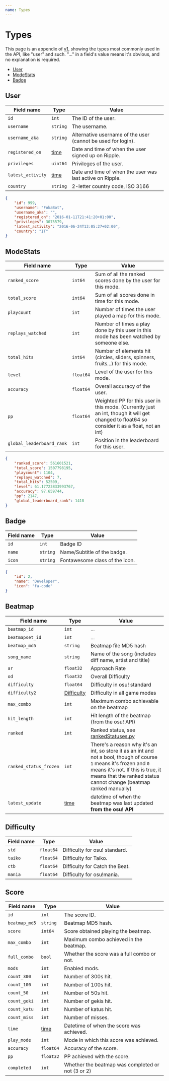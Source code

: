 ```yaml
---
name: Types
---
```

# Types

This page is an appendix of [v1](v1), showing the types most commonly used in the API, like "user" and such. "..." in a field's value means it's obvious, and no explanation is required.

<!-- toc -->

* [User](#user)
* [ModeStats](#modestats)
* [Badge](#badge)

<!-- tocstop -->

## User

Field name   | Type      | Value
-------------|-----------|-----------------------------------------------------------------
`id`         | `int`     | The ID of the user.
`username`   | `string`  | The username.
`username_aka` | `string`| Alternative username of the user (cannot be used for login).
`registered_on` | [time] | Date and time of when the user signed up on Ripple.
`privileges` | `uint64`  | Privileges of the user.
`latest_activity` | [time] | Date and time of when the user was last active on Ripple.
`country`    | `string`  | 2-letter country code, ISO 3166

```json
{
    "id": 999,
    "username": "FokaBot",
    "username_aka": "",
    "registered_on": "2016-01-11T21:41:20+01:00",
    "privileges": 3075579,
    "latest_activity": "2016-06-24T13:05:27+02:00",
    "country": "IT"
}
```

## ModeStats

Field name   | Type      | Value
-------------|-----------|-----------------------------------------------------------------
`ranked_score`| `int64`  | Sum of all the ranked scores done by the user for this mode.
`total_score` | `int64`  | Sum of all scores done in time for this mode.
`playcount`  | `int`     | Number of times the user played a map for this mode.
`replays_watched` | `int`| Number of times a play done by this user in this mode has been watched by someone else.
`total_hits` | `int64`   | Number of elements hit (circles, sliders, spinners, fruits...) for this mode.
`level`      | `float64` | Level of the user for this mode.
`accuracy`   | `float64` | Overall accuracy of the user.
`pp`         | `float64` | Weighted PP for this user in this mode. (Currently just an int, though it will get changed to float64 so consider it as a float, not an int)
`global_leaderboard_rank` | `int` | Position in the leaderboard for this user.

```json
{
    "ranked_score": 561601521,
    "total_score": 1507798195,
    "playcount": 1104,
    "replays_watched": 7,
    "total_hits": 52509,
    "level": 61.17723833993767,
    "accuracy": 97.659744,
    "pp": 2147,
    "global_leaderboard_rank": 1418
}
```

## Badge

Field name   | Type      | Value
-------------|-----------|-----------------------------------------------------------------
`id`         | `int`     | Badge ID
`name`       | `string`  | Name/Subtitle of the badge.
`icon`       | `string`  | Fontawesome class of the icon.

```json
{
    "id": 2,
    "name": "Developer",
    "icon": "fa-code"
}
```

## Beatmap

Field name   | Type      | Value
-------------|-----------|-----------------------------------------------------------------
`beatmap_id` | `int`     | ...
`beatmapset_id` | `int`  | ...
`beatmap_md5`| `string`  | Beatmap file MD5 hash
`song_name`  | `string`  | Name of the song (includes diff name, artist and title)
`ar`         | `float32` | Approach Rate
`od`         | `float32` | Overall Difficulty
`difficulty` | `float64` | Difficulty in osu! standard
`difficulty2`| [Difficulty](#difficulty) | Difficulty in all game modes
`max_combo`  | `int`     | Maximum combo achievable on the beatmap
`hit_length` | `int`     | Hit length of the beatmap (from the osu! API)
`ranked`     | `int`     | Ranked status, see [rankedStatuses.py](https://git.zxq.co/ripple/lets/src/master/constants/rankedStatuses.py)
`ranked_status_frozen` | `int` | There's a reason why it's an int, so store it as an int and not a bool, though of course `1` means it's frozen and `0` means it's not. If this is true, it means that the ranked status cannot change (beatmap ranked manually)
`latest_update` | [time] | datetime of when the beatmap was last updated **from the osu! API**

## Difficulty

Field name   | Type      | Value
-------------|-----------|-----------------------------------------------------------------
`std`        | `float64` | Difficulty for osu! standard.
`taiko`      | `float64` | Difficulty for Taiko.
`ctb`        | `float64` | Difficulty for Catch the Beat.
`mania`      | `float64` | Difficulty for osu!mania.

## Score

Field name   | Type      | Value
-------------|-----------|-----------------------------------------------------------------
`id`         | `int`     | The score ID.
`beatmap_md5`| `string`  | Beatmap MD5 hash.
`score`      | `int64`   | Score obtained playing the beatmap.
`max_combo`  | `int`     | Maximum combo achieved in the beatmap.
`full_combo` | `bool`    | Whether the score was a full combo or not.
`mods`       | `int`     | Enabled mods.
`count_300`  | `int`     | Number of 300s hit.
`count_100`  | `int`     | Number of 100s hit.
`count_50`   | `int`     | Number of 50s hit.
`count_geki` | `int`     | Number of gekis hit.
`count_katu` | `int`     | Number of katus hit.
`count_miss` | `int`     | Number of misses.
`time`       | [time]    | Datetime of when the score was achieved.
`play_mode`  | `int`     | Mode in which this score was achieved.
`accuracy`   | `float64` | Accuracy of the score.
`pp`         | `float32` | PP achieved with the score.
`completed`  | `int`     | Whether the beatmap was completed or not (3 or 2)

[time]: appendix#time

